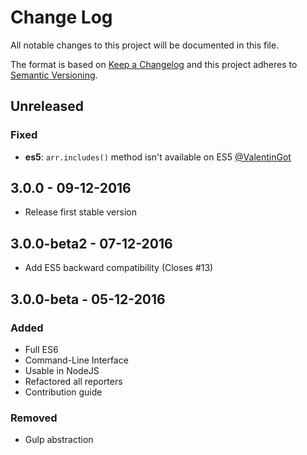 # Change Log

All notable changes to this project will be documented in this file.

The format is based on [Keep a Changelog](http://keepachangelog.com/) 
and this project adheres to [Semantic Versioning](http://semver.org/).

## Unreleased

### Fixed

- **es5**: `arr.includes()` method isn't available on ES5 [@ValentinGot]

## 3.0.0 - 09-12-2016

- Release first stable version

## 3.0.0-beta2 - 07-12-2016

- Add ES5 backward compatibility (Closes #13)

## 3.0.0-beta - 05-12-2016

### Added

- Full ES6
- Command-Line Interface
- Usable in NodeJS
- Refactored all reporters
- Contribution guide

### Removed

- Gulp abstraction

[@ole]: https://github.com/liollury
[@ValentinGot]: https://github.com/ValentinGot
